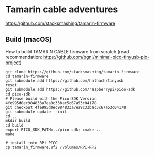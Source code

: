 # Tamarin cable adventures
https://github.com/stacksmashing/tamarin-firmware

## Build (macOS)
How to build TAMARIN CABLE firmware from scratch (read recommendation: https://github.com/bgni/minimal-pico-tinyusb-pio-project)

```
git clone https://github.com/stacksmashing/tamarin-firmware
cd tamarin-firmware
git submodule add https://github.com/hathach/tinyusb
reset
git submodule add https://github.com/raspberrypi/pico-sdk
cd pico-sdk
# Please build with the Pico-SDK Version 4fe995d0ec984833a7ea9c33bac5c67a53c04178
git checkout 4fe995d0ec984833a7ea9c33bac5c67a53c04178
git submodule update --init
cd ..
mkdir build
cd build
export PICO_SDK_PATH=../pico-sdk; cmake ..
make

# install into RPi PICO
cp tamarin_firmware.uf2 /Volumes/RPI-RP2
```
